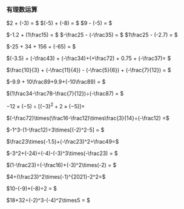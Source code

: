 ### 有理数运算

$2 + (-3) = $					$(-5) + (-8) = $			$9 - (-5) = $

$-1.2 + (1\frac15) = $				$-\frac25 - (-\frac35) = $			$1\frac25 - (-2.7) = $

$-25 + 34 + 156 + (-65) = $

$(-3.5) + (-\frac43) + (-\frac34)+(+\frac72) + 0.75 + (-\frac37)= $

$\frac{10}{3} + (-\frac{11}{4}) - (-\frac{5}{6}) + (-\frac{7}{12}) = $

$-9.9 + 10\frac89+9.9+(-10\frac89) = $

$(1\frac34-\frac78-\frac{7}{12})÷(-\frac87) = $

$-12\times(-5)÷[(-3)^2+2\times(-5)] =$

$(-\frac72)\times(\frac16-\frac12)\times\frac{3}{14}÷(-\frac12) =$

$-1^3-(1-\frac12)÷3\times[(-2)^2-5] = $

$\frac23\times(-1.5)+(-\frac23)^2÷\frac49=$

$-3^2+(-24)÷(-4)-(-3)^3\times(-\frac23) = $

$(1-\frac23)÷(-\frac16)+(-3)^2\times(-2) = $

$4÷(\frac23)^2\times(-1)^{2021}-2^2=$

$10-(-9)+(-8)÷2 = $

$18+32÷(-2)^3-(-4)^2\times5 = $

